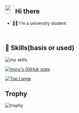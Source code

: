 <!--              URL info                -->
<!-- https://emojidb.org/utilities-emojis -->
<!-- https://github.com/tandpfun/skill-icons?tab=readme-ov-file#specifying-icons       -->


<!-- 2. プロフィール -->
## <img src="https://media.giphy.com/media/hvRJCLFzcasrR4ia7z/giphy.gif" width="28"> Hi there

- 🧑‍🎓 I'm a university student
<!-- - 🌱 I’m currently learning  -->
<br>

<!-- 3. 好きな技術スタックに変更 -->
<!-- ライトモート：theme=light, ダークモート：theme=dark -->
<!-- アイコンの選択肢一覧：https://arc.net/l/quote/zizyykfh -->
## 🌱 Skills(basis or used)
<img alt="my skills" src="https://skillicons.dev/icons?theme=dark&perline=7&i=c,cpp,java,python,html,css,javascript,react,matlab,blender,unreal,vscode,idea,clion,pycharm,webstorm,aws,azure,windows,ubuntu,raspberrypi," />

[![moru's GitHub stats](https://github-readme-stats.vercel.app/api?username=YukkiMoru&theme=react&show_icons=true)](https://github.com/YukkiMoru/github-readme-stats)

[![Top Langs](https://github-readme-stats.vercel.app/api/top-langs/?username=YukkiMoru&theme=react&show_icons=true&layout=compact)](https://github.com/YukkiMoru/github-readme-stats)

## Trophy
![trophy](https://github-profile-trophy.vercel.app/?username=YukkiMoru&theme=gruvbox)
